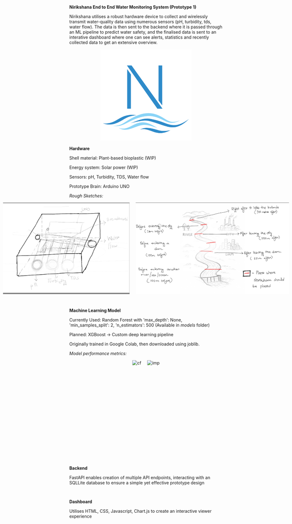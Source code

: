 **Nirikshana End to End Water Monitoring System (Prototype 1)**

Nirikshana utilises a robust hardware device to collect and wirelessly transmit water-quality data using numerous sensors (pH, turbidity, tds, water flow). 
The data is then sent to the backend where it is passed through an ML pipeline to predict water safety, and the finalised data is sent to an interative dashboard 
where one can see alerts, statistics and recently collected data to get an extensive overview. 

<p align="center">
  <img src="images/Nirikshana.png" alt="Nirikshana logo" height="300" width="auto" />
</p>


**Hardware**

Shell material: Plant-based bioplastic (WIP)

Energy system: Solar power (WIP)

Sensors: pH, Turbidity, TDS, Water flow

Prototype Brain: Arduino UNO

*Rough Sketches:*

<p style="display: flex; gap: 20px; justify-content: center;">
  <img src="images/hw_rough_sketch.jpeg" alt="Nirikshana hardware sketch" height="300" style="width: auto;" />
  <img src="images/unit_dist_sketch.jpeg" alt="Nirikshana distribution sketch" height="300" style="width: auto;" />
</p>

<br>

**Machine Learning Model**

Currently Used: Random Forest with 'max_depth': None, 'min_samples_split': 2, 'n_estimators': 500 (Available in *models* folder)

Planned: XGBoost -> Custom deep learning pipeline

Originally trained in Google Colab, then downloaded using joblib.

*Model performance metrics:*

<p style="display: flex; gap: 20px; justify-content: center;">
  <img src="images/rf_cf" alt="cf" height="300" style="width: auto;" />
  <img src="images/rf_imp.jpeg" alt="imp" height="300" style="width: auto;" />
</p>

<br>

**Backend**

FastAPI enables creation of multiple API endpoints, interacting with an SQLLite database to ensure a simple yet effective prototype design

<br>

**Dashboard**

Utilises HTML, CSS, Javascript, Chart.js to create an interactive viewer experience

